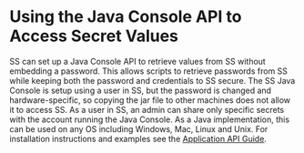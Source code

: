 [title]: # (Using the Java Console API to Access Secret Values)
[tags]: # (XXX)
[priority]: # (20)

# Using the Java Console API to Access Secret Values

SS can set up a Java Console API to retrieve values from SS without embedding a password. This allows scripts to retrieve passwords from SS while keeping both the password and credentials to SS secure. The SS Java Console is setup using a user in SS, but the password is changed and hardware-specific, so copying the jar file to other machines does not allow it to access SS. As a user in SS, an admin can share only specific secrets with the account running the Java Console. As a Java implementation, this can be used on any OS including Windows, Mac, Linux and Unix. For installation instructions and examples see the [Application API Guide](https://updates.thycotic.net/secretserver/documents/SS_AppServerAPIGuide.pdf).
